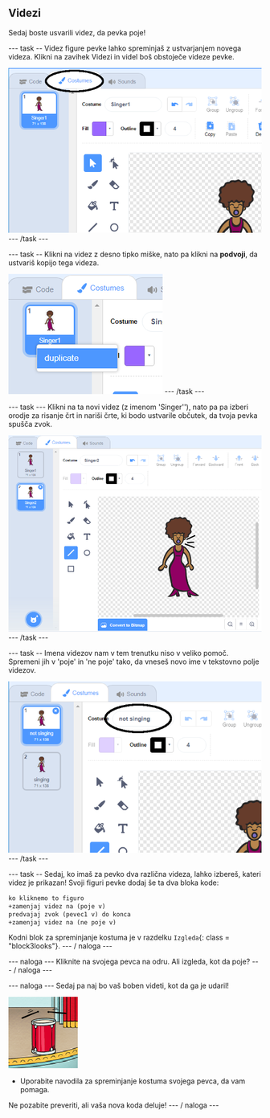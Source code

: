 ## Videzi

Sedaj boste usvarili videz, da pevka poje!

\--- task -- Videz figure pevke lahko spreminjaš z ustvarjanjem novega videza. Klikni na zavihek Videzi in videl boš obstoječe videze pevke.

![posnetek zaslona](images/band-singer-costume-annotated.png) \--- /task \---

\--- task -- Klikni na videz z desno tipko miške, nato pa klikni na **podvoji**, da ustvariš kopijo tega videza.

![posnetek zaslona](images/band-singer-duplicate.png) \--- /task \---

\--- task \--- Klikni na ta novi videz (z imenom 'Singer''), nato pa pa izberi orodje za risanje črt in nariši črte, ki bodo ustvarile občutek, da tvoja pevka spušča zvok.

![posnetek zaslona](images/band-singer-click.png) \--- /task \---

\--- task -- Imena videzov nam v tem trenutku niso v veliko pomoč. Spremeni jih v 'poje' in 'ne poje' tako, da vneseš novo ime v tekstovno polje videzov.

![posnetek zaslona](images/band-singer-name-annotated.png) \--- /task \---

\--- task -- Sedaj, ko imaš za pevko dva različna videza, lahko izbereš, kateri videz je prikazan! Svoji figuri pevke dodaj še ta dva bloka kode:

```blocks3
ko kliknemo to figuro
+zamenjaj videz na (poje v)
predvajaj zvok (pevec1 v) do konca
+zamenjaj videz na (ne poje v)
```

Kodni blok za spreminjanje kostuma je v razdelku `Izgleda`{: class = "block3looks"}. \--- / naloga \---

\--- naloga \--- Kliknite na svojega pevca na odru. Ali izgleda, kot da poje? \--- / naloga \---

\--- naloga \--- Sedaj pa naj bo vaš boben videti, kot da ga je udaril!

![posnetek zaslona](images/band-drum-final.png)

- Uporabite navodila za spreminjanje kostuma svojega pevca, da vam pomaga.

Ne pozabite preveriti, ali vaša nova koda deluje! \--- / naloga \---